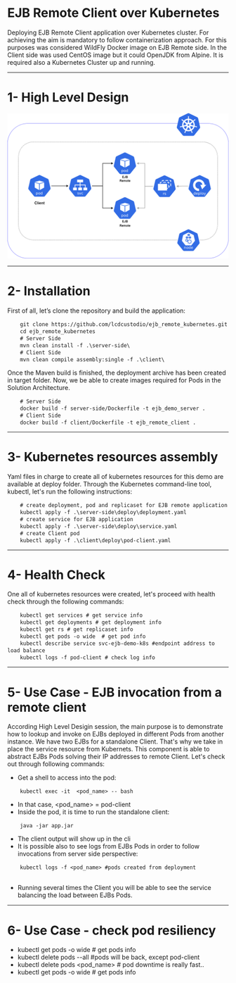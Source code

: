 EJB Remote Client over Kubernetes
===========


Deploying EJB Remote Client application over Kubernetes cluster. For achieving the aim is mandatory to follow containerization approach. For this purposes was considered WildFly Docker image on EJB Remote side. In the Client side was used CentOS image but it could OpenJDK from Alpine. It is required also a Kubernetes Cluster up and running.  


------------

1- High Level Design
===========================


![Alt text](/picture/hld.png "Solution Architecture")


------------

2- Installation
===========================

First of all, let’s clone the repository and build the application:

```
    git clone https://github.com/lcdcustodio/ejb_remote_kubernetes.git
    cd ejb_remote_kubernetes
    # Server Side    
    mvn clean install -f .\server-side\
    # Client Side
    mvn clean compile assembly:single -f .\client\
```    

Once the Maven build is finished, the deployment archive has been created in target folder. Now, we be able to create images required for Pods in the Solution Architecture.  

```
    # Server Side
    docker build -f server-side/Dockerfile -t ejb_demo_server .
    # Client Side
    docker build -f client/Dockerfile -t ejb_remote_client .    

```    


------------

3- Kubernetes resources assembly 
===========================

Yaml files in charge to create all of kubernetes resources for this demo are available at deploy folder. Through the Kubernetes command-line tool, kubectl, let's run the following instructions:  

```
    # create deployment, pod and replicaset for EJB remote application
    kubectl apply -f .\server-side\deploy\deployment.yaml
    # create service for EJB application
    kubectl apply -f .\server-side\deploy\service.yaml
    # create Client pod
    kubectl apply -f .\client\deploy\pod-client.yaml
```    

------------

4- Health Check 
===========================

One all of kubernetes resources were created, let's proceed with health check through the following commands:  


```
    kubectl get services # get service info
    kubectl get deployments # get deployment info
    kubectl get rs # get replicaset info
    kubectl get pods -o wide  # get pod info
    kubectl describe service svc-ejb-demo-k8s #endpoint address to load balance
    kubectl logs -f pod-client # check log info
```

------------

5- Use Case - EJB invocation from a remote client 
===========================

According High Level Desigin session, the main purpose is to demonstrate how to lookup and invoke on EJBs deployed in different Pods from another instance. We have two EJBs for a standalone Client. That's why we take in place the service resource from Kubernets. This component is able to abstract EJBs Pods solving their IP addresses to remote Client. Let's check out through following commands: 

- Get a shell to access into the pod:
```
    kubectl exec -it  <pod_name> -- bash 
```
- In that case, <pod_name> = pod-client
- Inside the pod, it is time to run the standalone client:
```
    java -jar app.jar 
```
- The client output will show up in the cli
- It is possible also to see logs from EJBs Pods in order to follow invocations from server side perspective:
```
    kubectl logs -f <pod_name> #pods created from deployment 
 
```
- Running several times the Client you will be able to see the service balancing the load between EJBs Pods.

------------

6- Use Case - check pod resiliency 
===========================


- kubectl get pods -o wide  # get pods info
- kubectl delete pods --all  #pods will be back, except pod-client
- kubectl delete pods <pod_name> # pod downtime is really fast..
- kubectl get pods -o wide  # get pods info
